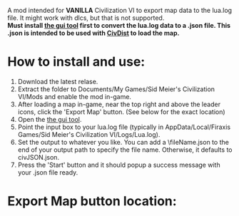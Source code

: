 A mod intended for **VANILLA** Civilization VI to export map data to the lua.log file. It might work with dlcs, but that is not supported.        
**Must install [the gui tool](https://github.com/DarrelTran/civdist-gui.git) first to convert the lua.log data to a .json file. This .json is intended to be used with [CivDist](https://github.com/DarrelTran/civdist.git) to load the map.**

# How to install and use:
1. Download the latest relase. 
2. Extract the folder to Documents/My Games/Sid Meier's Civilization VI/Mods and enable the mod in-game. 
3. After loading a map in-game, near the top right and above the leader icons, click the 'Export Map' button. (See below for the exact location)
4. Open the [the gui tool](https://github.com/DarrelTran/civdist-gui.git).
5. Point the input box to your lua.log file (typically in AppData/Local/Firaxis Games/Sid Meier's Civilization VI/Logs/Lua.log).
6. Set the output to whatever you like. You can add a \fileName.json to the end of your output path to specify the file name. Otherwise, it defaults to civJSON.json.
7. Press the 'Start' button and it should popup a success message with your .json file ready.

# Export Map button location:
[](/helperImg.png)
